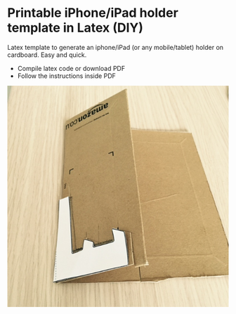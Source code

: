 # Printable  iPhone/iPad  holder template in Latex (DIY)
Latex template to generate an iphone/iPad (or any mobile/tablet) holder on cardboard. Easy and quick.
  * Compile latex code or download PDF
  * Follow the instructions inside PDF 
  

![alt text](https://github.com/manuparra/iphone-holder-template-latex/raw/master/img/holder_01.jpg "Template Latex")

